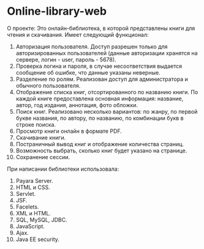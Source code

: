 # Online-library-web


О проекте:
Это онлайн-библиотека, в которой представлены книги для чтения и скачивания.
Имеет следующий функционал:
1. Авторизация пользователя. Доступ разрешен только для авторизированных пользователей (данные авторизации хранятся на сервере, логин - user, пароль - 5678).
2. Проверка логина и пароля, в случае несоответствия выдается сообщение об ошибке, что данные указаны неверные.
3. Разделение по ролям. Реализован доступ для администратора и обычного пользователя.
4. Отображение списка книг, отсортированного по названию книги. По каждой книге предоставлена основная информация: название, автор, год издания, аннотация, фото обложки.
5. Поиск книг. Реализовано несколько вариантов: по жанру, по первой букве названия, по автору, по названию, по комбинации букв в строке поиска.
6. Просмотр книги онлайн в формате PDF.
7. Скачивание книги.
8. Постраничный вывод книг и отображение количества страниц.
9. Возможность выбрать, сколько книг будет указано на странице.
9. Сохранение сессии.


При написании библиотеки использовала:
1. Payara Server.
2. HTML и CSS.
3. Servlet.
4. JSF.
5. Facelets.
6. XML и HTML.
7. SQL, MySQL, JDBC.
8. JavaScript.
9. Ajax.
10. Java EE security.
